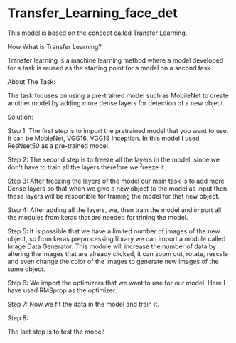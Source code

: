 # Transfer_Learning_face_det

This model is based on the concept called Transfer Learning.

Now What is Transfer Learning?

Transfer learning is a machine learning method where a model developed for a task is reused as the starting point for a model on a second task. 
 
 About The Task:
 
 The task focuses on using a pre-trained model such as MobileNet to create another model by adding more dense layers for detection of a new object.
 
 Solution:
 
 Step 1:
 The first step is to import the pretrained model that you want to use.
 It can be MobieNet, VGG16, VGG19 Inception.
 In this model I used ResNset50 as a pre-trained model.
 
 Step 2:
 The second step is to freeze all the layers in the model, since we don't have to train all the layers therefore we freeze it.
 
 Step 3:
 After freezing the layers of the model our main task is to add more Dense layers so that when we give a new object to the model as input then these layers will be responible for training the model for that new object.
 
 Step 4:
 After adding all the layers, we, then train the model and import all the modules from keras that are needed for trining the model.
 
 Step 5:
 It is possible that we have a limited number of images of the new object, so from keras preprocessing library we can import a module called Image Data Generator.
 This module will increase the number of data by altering the images that are already clicked, it can zoom out, rotate, rescale and even change the color of the images to generate new images of the same object.
 
 Step 6:
 We import the optimizers that we want to use for our model. Here I have used RMSprop as the optimizer.
 
 Step 7:
 Now we fit the data in the model and train it.
 
 Step 8:
 
The last step is to test the model!
 
